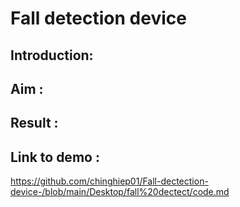 # Fall detection device 

## Introduction: 

## Aim :

## Result :


## Link to demo :
https://github.com/chinghiep01/Fall-dectection-device-/blob/main/Desktop/fall%20dectect/code.md





